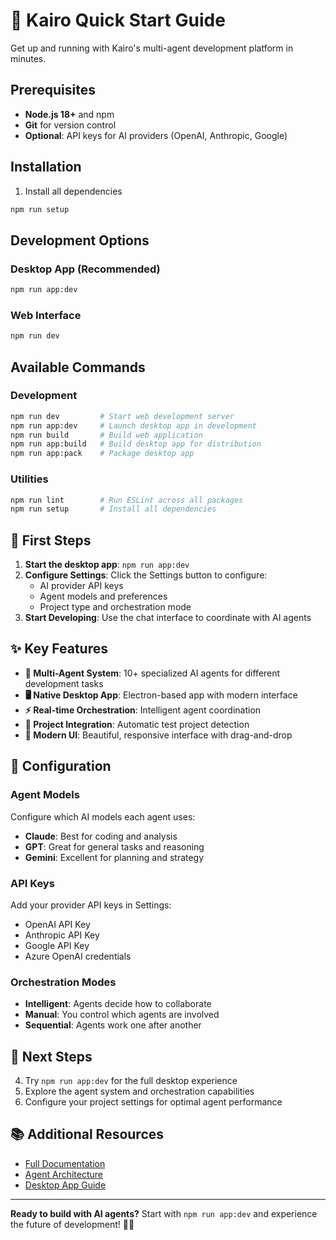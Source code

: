 # 🚀 Kairo Quick Start Guide

Get up and running with Kairo's multi-agent development platform in minutes.

## Prerequisites

- **Node.js 18+** and npm
- **Git** for version control
- **Optional**: API keys for AI providers (OpenAI, Anthropic, Google)

## Installation

1. Install all dependencies
```bash
npm run setup
```

## Development Options

### **Desktop App (Recommended)**
```bash
npm run app:dev
```

### **Web Interface**
```bash
npm run dev
```

## Available Commands

### Development
```bash
npm run dev         # Start web development server
npm run app:dev     # Launch desktop app in development
npm run build       # Build web application
npm run app:build   # Build desktop app for distribution
npm run app:pack    # Package desktop app
```

### Utilities
```bash
npm run lint        # Run ESLint across all packages
npm run setup       # Install all dependencies
```

## 🎯 First Steps

1. **Start the desktop app**: `npm run app:dev`
2. **Configure Settings**: Click the Settings button to configure:
   - AI provider API keys
   - Agent models and preferences
   - Project type and orchestration mode
3. **Start Developing**: Use the chat interface to coordinate with AI agents

## ✨ Key Features

- **🤖 Multi-Agent System**: 10+ specialized AI agents for different development tasks
- **🖥️ Native Desktop App**: Electron-based app with modern interface
- **⚡ Real-time Orchestration**: Intelligent agent coordination
- **🔧 Project Integration**: Automatic test project detection
- **🎨 Modern UI**: Beautiful, responsive interface with drag-and-drop

## 🔧 Configuration

### Agent Models
Configure which AI models each agent uses:
- **Claude**: Best for coding and analysis
- **GPT**: Great for general tasks and reasoning
- **Gemini**: Excellent for planning and strategy

### API Keys
Add your provider API keys in Settings:
- OpenAI API Key
- Anthropic API Key  
- Google API Key
- Azure OpenAI credentials

### Orchestration Modes
- **Intelligent**: Agents decide how to collaborate
- **Manual**: You control which agents are involved
- **Sequential**: Agents work one after another

## 🚀 Next Steps

4. Try `npm run app:dev` for the full desktop experience
5. Explore the agent system and orchestration capabilities
6. Configure your project settings for optimal agent performance

## 📚 Additional Resources

- [Full Documentation](./README.md)
- [Agent Architecture](./kairo-platform/apps/docs/)
- [Desktop App Guide](./kairo-platform/electron/)

---

**Ready to build with AI agents?** Start with `npm run app:dev` and experience the future of development! 🤖✨

